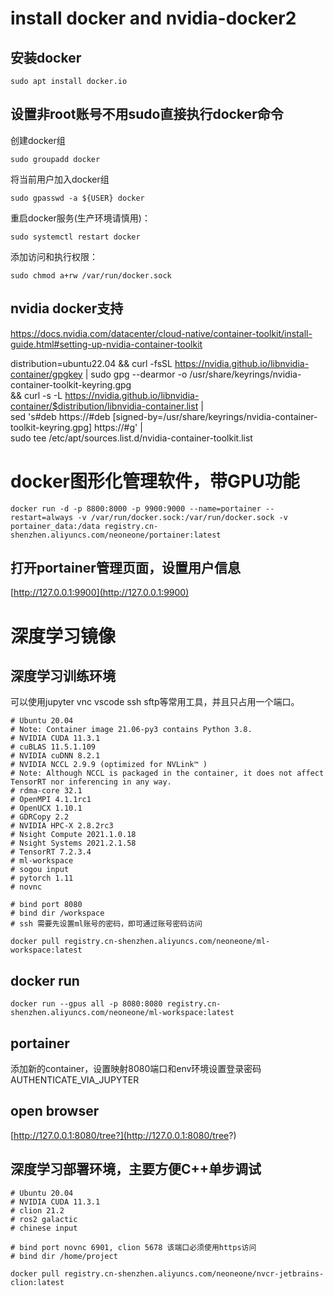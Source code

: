 # install docker and nvidia-docker2

## 安装docker

`sudo apt install docker.io`

## 设置非root账号不用sudo直接执行docker命令

创建docker组

`sudo groupadd docker`

将当前用户加入docker组

`sudo gpasswd -a ${USER} docker`

重启docker服务(生产环境请慎用)：

`sudo systemctl restart docker`

添加访问和执行权限：

`sudo chmod a+rw /var/run/docker.sock`

## nvidia docker支持

https://docs.nvidia.com/datacenter/cloud-native/container-toolkit/install-guide.html#setting-up-nvidia-container-toolkit

distribution=ubuntu22.04 && curl -fsSL https://nvidia.github.io/libnvidia-container/gpgkey | sudo gpg --dearmor -o /usr/share/keyrings/nvidia-container-toolkit-keyring.gpg \
&& curl -s -L https://nvidia.github.io/libnvidia-container/$distribution/libnvidia-container.list | \
      sed 's#deb https://#deb [signed-by=/usr/share/keyrings/nvidia-container-toolkit-keyring.gpg] https://#g' | \
      sudo tee /etc/apt/sources.list.d/nvidia-container-toolkit.list

# docker图形化管理软件，带GPU功能

`docker run -d -p 8800:8000 -p 9900:9000 --name=portainer --restart=always -v /var/run/docker.sock:/var/run/docker.sock -v portainer_data:/data registry.cn-shenzhen.aliyuncs.com/neoneone/portainer:latest`



## 打开portainer管理页面，设置用户信息

[http://127.0.0.1:9900](http://127.0.0.1:9900)

# 深度学习镜像

## 深度学习训练环境

可以使用jupyter vnc vscode ssh sftp等常用工具，并且只占用一个端口。

```
# Ubuntu 20.04
# Note: Container image 21.06-py3 contains Python 3.8.
# NVIDIA CUDA 11.3.1
# cuBLAS 11.5.1.109
# NVIDIA cuDNN 8.2.1
# NVIDIA NCCL 2.9.9 (optimized for NVLink™ )
# Note: Although NCCL is packaged in the container, it does not affect TensorRT nor inferencing in any way.
# rdma-core 32.1
# OpenMPI 4.1.1rc1
# OpenUCX 1.10.1
# GDRCopy 2.2
# NVIDIA HPC-X 2.8.2rc3
# Nsight Compute 2021.1.0.18
# Nsight Systems 2021.2.1.58
# TensorRT 7.2.3.4
# ml-workspace
# sogou input
# pytorch 1.11
# novnc

# bind port 8080
# bind dir /workspace
# ssh 需要先设置ml账号的密码，即可通过账号密码访问

docker pull registry.cn-shenzhen.aliyuncs.com/neoneone/ml-workspace:latest 
```
## docker run 

`docker run --gpus all -p 8080:8080 registry.cn-shenzhen.aliyuncs.com/neoneone/ml-workspace:latest `

## portainer

添加新的container，设置映射8080端口和env环境设置登录密码AUTHENTICATE_VIA_JUPYTER

## open browser

[http://127.0.0.1:8080/tree?](http://127.0.0.1:8080/tree?)


## 深度学习部署环境，主要方便C++单步调试
```
# Ubuntu 20.04
# NVIDIA CUDA 11.3.1
# clion 21.2
# ros2 galactic
# chinese input

# bind port novnc 6901, clion 5678 该端口必须使用https访问
# bind dir /home/project

docker pull registry.cn-shenzhen.aliyuncs.com/neoneone/nvcr-jetbrains-clion:latest 
```



